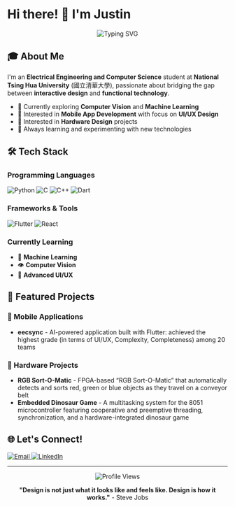 # Hi there! 👋 I'm Justin

<div align="center">
  <img src="https://readme-typing-svg.herokuapp.com?font=Fira+Code&pause=1000&color=36BCF7&center=true&vCenter=true&width=435&lines=EECS+Student+%40+NTHU;App+Developer+%26+Designer;Hardware+Enthusiast;AI%2FML+Learner" alt="Typing SVG" />
</div>

## 🎓 About Me

I'm an **Electrical Engineering and Computer Science** student at **National Tsing Hua University** (國立清華大學), passionate about bridging the gap between **interactive design** and **functional technology**.

- 🔭 Currently exploring **Computer Vision** and **Machine Learning**
- 📱 Interested in **Mobile App Development** with focus on **UI/UX Design**
- 🔧 Interested in **Hardware Design** projects
- 🌱 Always learning and experimenting with new technologies

## 🛠️ Tech Stack

### Programming Languages
<p align="left">
  <img src="https://img.shields.io/badge/Python-3776AB?style=for-the-badge&logo=python&logoColor=white" alt="Python"/>
  <img src="https://img.shields.io/badge/C-00599C?style=for-the-badge&logo=c&logoColor=white" alt="C"/>
  <img src="https://img.shields.io/badge/C++-00599C?style=for-the-badge&logo=cplusplus&logoColor=white" alt="C++"/>
  <img src="https://img.shields.io/badge/Dart-0175C2?style=for-the-badge&logo=dart&logoColor=white" alt="Dart"/>
</p>

### Frameworks & Tools
<p align="left">
  <img src="https://img.shields.io/badge/Flutter-02569B?style=for-the-badge&logo=flutter&logoColor=white" alt="Flutter"/>
  <img src="https://img.shields.io/badge/React-20232A?style=for-the-badge&logo=react&logoColor=61DAFB" alt="React"/>
</p>

### Currently Learning
- 🤖 **Machine Learning**
- 👁️ **Computer Vision** 
- 🎨 **Advanced UI/UX** 

## 🚀 Featured Projects

### 📱 Mobile Applications
- **eecsync** - AI-powered application built with Flutter: achieved the highest grade (in terms of UI/UX, Complexity, Completeness) among 20 teams

### 🔧 Hardware Projects
- **RGB Sort-O-Matic** - FPGA-based “RGB Sort-O-Matic” that automatically detects and sorts red, green or blue objects as they travel on a conveyor belt
- **Embedded Dinosaur Game** - A multitasking system for the 8051 microcontroller featuring cooperative and preemptive threading, synchronization, and a hardware-integrated dinosaur game

## 🌐 Let's Connect!

<p align="left">
  <a href="mailto:jthiadi@gmail.com">
    <img src="https://img.shields.io/badge/Email-D14836?style=for-the-badge&logo=gmail&logoColor=white" alt="Email"/>
  </a>
  <a href="https://linkedin.com/in/jthiadi">
    <img src="https://img.shields.io/badge/LinkedIn-0077B5?style=for-the-badge&logo=linkedin&logoColor=white" alt="LinkedIn"/>
  </a>
</p>

---

<div align="center">
  <img src="https://komarev.com/ghpvc/?username=YOUR_USERNAME&color=blueviolet&style=flat-square&label=Profile+Views" alt="Profile Views"/>
</div>

<div align="center">
  
  **"Design is not just what it looks like and feels like. Design is how it works."** - Steve Jobs
  
</div>
